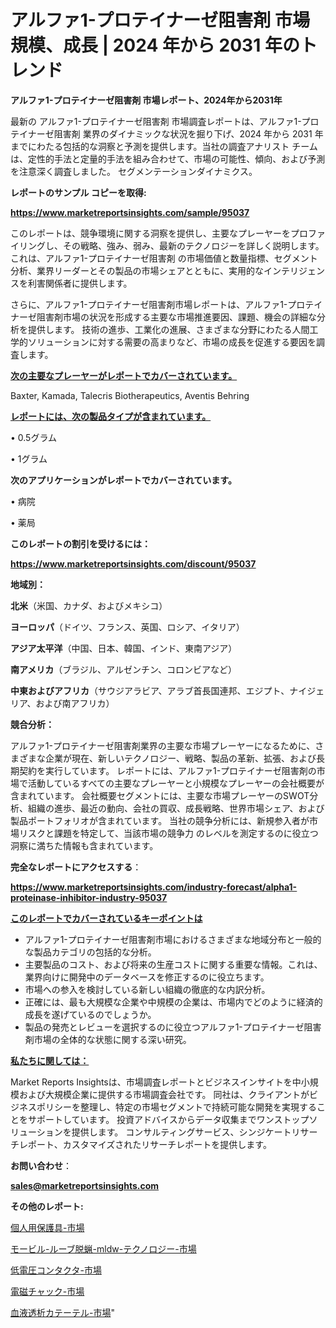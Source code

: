 # アルファ1-プロテイナーゼ阻害剤 市場規模、成長 | 2024 年から 2031 年のトレンド

<strong>アルファ1-プロテイナーゼ阻害剤 市場レポート、2024年から2031年</strong>

最新の アルファ1-プロテイナーゼ阻害剤 市場調査レポートは、アルファ1-プロテイナーゼ阻害剤 業界のダイナミックな状況を掘り下げ、2024 年から 2031 年までにわたる包括的な洞察と予測を提供します。当社の調査アナリスト チームは、定性的手法と定量的手法を組み合わせて、市場の可能性、傾向、および予測を注意深く調査しました。 セグメンテーションダイナミクス。



<strong>レポートのサンプル コピーを取得:</strong> <a href=https://www.marketreportsinsights.com/sample/95037>

<strong><u>https://www.marketreportsinsights.com/sample/95037</u></strong></a>

このレポートは、競争環境に関する洞察を提供し、主要なプレーヤーをプロファイリングし、その戦略、強み、弱み、最新のテクノロジーを詳しく説明します。 これは、アルファ1-プロテイナーゼ阻害剤 の市場価値と数量指標、セグメント分析、業界リーダーとその製品の市場シェアとともに、実用的なインテリジェンスを利害関係者に提供します。

さらに、アルファ1-プロテイナーゼ阻害剤市場レポートは、アルファ1-プロテイナーゼ阻害剤市場の状況を形成する主要な市場推進要因、課題、機会の詳細な分析を提供します。 技術の進歩、工業化の進展、さまざまな分野にわたる人間工学的ソリューションに対する需要の高まりなど、市場の成長を促進する要因を調査します。



<strong><u>次の主要なプレーヤーがレポートでカバーされています。</u></strong>

Baxter, Kamada, Talecris Biotherapeutics, Aventis Behring



<strong><u><b>レポートには、次の製品タイプが含まれています。</b></u></strong>

• 0.5グラム

• 1グラム



<strong><b>次のアプリケーションがレポートでカバーされています。</b></strong>

• 病院

• 薬局



<strong><b>このレポートの割引を受けるには：</b></strong><a href=https://www.marketreportsinsights.com/discount/95037>

<strong><u>https://www.marketreportsinsights.com/discount/95037</u></strong></a>



<strong>地域別：</strong>



<strong>北米</strong>（米国、カナダ、およびメキシコ）



<strong>ヨーロッパ</strong>（ドイツ、フランス、英国、ロシア、イタリア）



<strong>アジア太平洋</strong>（中国、日本、韓国、インド、東南アジア）



<strong>南アメリカ</strong>（ブラジル、アルゼンチン、コロンビアなど）



<strong>中東およびアフリカ</strong>（サウジアラビア、アラブ首長国連邦、エジプト、ナイジェリア、および南アフリカ）



<strong>競合分析：</strong>

アルファ1-プロテイナーゼ阻害剤業界の主要な市場プレーヤーになるために、さまざまな企業が現在、新しいテクノロジー、戦略、製品の革新、拡張、および長期契約を実行しています。 レポートには、アルファ1-プロテイナーゼ阻害剤の市場で活動しているすべての主要なプレーヤーと小規模なプレーヤーの会社概要が含まれています。 会社概要セグメントには、主要な市場プレーヤーのSWOT分析、組織の進歩、最近の動向、会社の買収、成長戦略、世界市場シェア、および製品ポートフォリオが含まれています。 当社の競争分析には、新規参入者が市場リスクと課題を特定して、当該市場の競争力 のレベルを測定するのに役立つ洞察に満ちた情報も含まれています。



<strong>完全なレポートにアクセスする</strong>：

<a href=https://www.marketreportsinsights.com/industry-forecast/alpha1-proteinase-inhibitor-industry-95037>

<strong><u>https://www.marketreportsinsights.com/industry-forecast/alpha1-proteinase-inhibitor-industry-95037</u></strong></a>



<strong><u><b>このレポートでカバーされているキーポイントは</b></u></strong>
<ul>
  <li>アルファ1-プロテイナーゼ阻害剤市場におけるさまざまな地域分布と一般的な製品カテゴリの包括的な分析。</li>
  <li>主要製品のコスト、および将来の生産コストに関する重要な情報。これは、業界向けに開発中のデータベースを修正するのに役立ちます。</li>
  <li>市場への参入を検討している新しい組織の徹底的な内訳分析。</li>
  <li>正確には、最も大規模な企業や中規模の企業は、市場内でどのように経済的成長を遂げているのでしょうか。</li>
  <li>製品の発売とレビューを選択するのに役立つアルファ1-プロテイナーゼ阻害剤市場の全体的な状態に関する深い研究。</li>
</ul>


<strong><u><b>私たちに関しては：</b></u></strong>

Market Reports Insightsは、市場調査レポートとビジネスインサイトを中小規模および大規模企業に提供する市場調査会社です。 同社は、クライアントがビジネスポリシーを整理し、特定の市場セグメントで持続可能な開発を実現することをサポートしています。 投資アドバイスからデータ収集までワンストップソリューションを提供します。 コンサルティングサービス、シンジケートリサーチレポート、カスタマイズされたリサーチレポートを提供します。



<strong><b>お問い合わせ</b></strong>：

<a href=mailto:sales@marketreportsinsights.com>

<strong><u>sales@marketreportsinsights.com</u></strong></a>



<strong>その他のレポート:</strong>

<a href=https://www.linkedin.com/pulse/個人用保護具-市場-2023-swot-分析と最新イノベーション-2030-trend-titans-360-analysis-kxpcf/>個人用保護具-市場</a>

<a href=https://www.linkedin.com/pulse/モービル-ルーブ脱蝋-mldw-テクノロジー-市場-2023-年のダイナミクスとビジネストレンド-ymqif/>モービル-ルーブ脱蝋-mldw-テクノロジー-市場</a>

<a href=https://www.linkedin.com/pulse/低電圧コンタクタ-市場-2023-総合分析と事業成長戦略-2030-fcrjf/>低電圧コンタクタ-市場</a>

<a href=https://www.linkedin.com/pulse/電磁チャック-市場-2023-総利益と主要ベンダー-2030-consumer-connection-collective-360-fdnmf/>電磁チャック-市場</a>

<a href=https://www.linkedin.com/pulse/血液透析カテーテル-市場-2023-swot-分析と最新イノベーション-5yvrf/>血液透析カテーテル-市場</a>"

